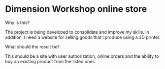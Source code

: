 # Dimension Workshop online store 

Why is this?

The project is being developed to consolidate and improve my skills. In addition, I need a website for selling goods that I produce using a 3D printer.

What should the result be?

This should be a site with user authorization, online orders and the ability to buy an existing product from the listed ones.
